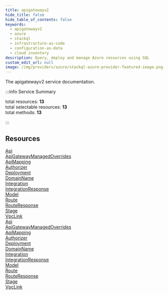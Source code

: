 ```yaml
---
title: apigatewayv2
hide_title: false
hide_table_of_contents: false
keywords:
  - apigatewayv2
  - azure
  - stackql
  - infrastructure-as-code
  - configuration-as-data
  - cloud inventory
description: Query, deploy and manage Azure resources using SQL
custom_edit_url: null
image: /img/providers/azure/stackql-azure-provider-featured-image.png
---
```


The apigatewayv2 service documentation.

:::info Service Summary

<div class="row">
<div class="providerDocColumn">
<span>total resources:&nbsp;<b>13</b></span><br />
<span>total selectable resources:&nbsp;<b>13</b></span><br />
<span>total methods:&nbsp;<b>13</b></span><br />
</div>
</div>

:::

## Resources
<div class="row">
<div class="providerDocColumn">
<a href="/providers/azure/apigatewayv2/Api/">Api</a><br />
<a href="/providers/azure/apigatewayv2/ApiGatewayManagedOverrides/">ApiGatewayManagedOverrides</a><br />
<a href="/providers/azure/apigatewayv2/ApiMapping/">ApiMapping</a><br />
<a href="/providers/azure/apigatewayv2/Authorizer/">Authorizer</a><br />
<a href="/providers/azure/apigatewayv2/Deployment/">Deployment</a><br />
<a href="/providers/azure/apigatewayv2/DomainName/">DomainName</a><br />
<a href="/providers/azure/apigatewayv2/Integration/">Integration</a><br />
<a href="/providers/azure/apigatewayv2/IntegrationResponse/">IntegrationResponse</a><br />
<a href="/providers/azure/apigatewayv2/Model/">Model</a><br />
<a href="/providers/azure/apigatewayv2/Route/">Route</a><br />
<a href="/providers/azure/apigatewayv2/RouteResponse/">RouteResponse</a><br />
<a href="/providers/azure/apigatewayv2/Stage/">Stage</a><br />
<a href="/providers/azure/apigatewayv2/VpcLink/">VpcLink</a>
</div>
<div class="providerDocColumn">
<a href="/providers/azure/apigatewayv2/Api/">Api</a><br />
<a href="/providers/azure/apigatewayv2/ApiGatewayManagedOverrides/">ApiGatewayManagedOverrides</a><br />
<a href="/providers/azure/apigatewayv2/ApiMapping/">ApiMapping</a><br />
<a href="/providers/azure/apigatewayv2/Authorizer/">Authorizer</a><br />
<a href="/providers/azure/apigatewayv2/Deployment/">Deployment</a><br />
<a href="/providers/azure/apigatewayv2/DomainName/">DomainName</a><br />
<a href="/providers/azure/apigatewayv2/Integration/">Integration</a><br />
<a href="/providers/azure/apigatewayv2/IntegrationResponse/">IntegrationResponse</a><br />
<a href="/providers/azure/apigatewayv2/Model/">Model</a><br />
<a href="/providers/azure/apigatewayv2/Route/">Route</a><br />
<a href="/providers/azure/apigatewayv2/RouteResponse/">RouteResponse</a><br />
<a href="/providers/azure/apigatewayv2/Stage/">Stage</a><br />
<a href="/providers/azure/apigatewayv2/VpcLink/">VpcLink</a>
</div>
</div>